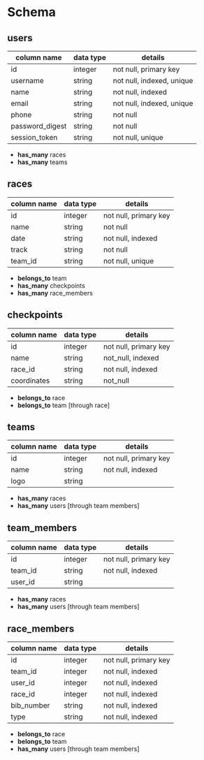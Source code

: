 # Schema
## users
column name      | data type | details
-----------------|-----------|--------
id               | integer   | not null, primary key
username         | string    | not null, indexed, unique
name             | string    | not null, indexed
email            | string    | not null, indexed, unique
phone            | string    | not null
password_digest  | string    | not null
session_token    | string    | not null, unique
  * **has_many** races
  * **has_many** teams

## races
column name      | data type | details
-----------------|-----------|--------
id               | integer   | not null, primary key
name             | string    | not null
date             | string    | not null, indexed
track            | string    | not null
team_id          | string    | not null, unique
  * **belongs_to** team
  * **has_many** checkpoints
  * **has_many** race_members

## checkpoints
column name      | data type | details
-----------------|-----------|--------
id               | integer   | not null, primary key
name             | string    | not_null, indexed
race_id          | string    | not null, indexed
coordinates      | string    | not_null
  * **belongs_to** race
  * **belongs_to** team [through race]

## teams
column name      | data type | details
-----------------|-----------|--------
id               | integer   | not null, primary key
name             | string    | not null, indexed
logo             | string    |
  * **has_many** races
  * **has_many** users [through team members]

## team_members
column name      | data type | details
-----------------|-----------|--------
id               | integer   | not null, primary key
team_id          | string    | not null, indexed
user_id          | string    |
  * **has_many** races
  * **has_many** users [through team members]

## race_members
column name      | data type | details
-----------------|-----------|--------
id               | integer   | not null, primary key
team_id          | integer   | not null, indexed
user_id          | integer   | not null, indexed
race_id          | integer   | not null, indexed
bib_number       | string    | not null, indexed
type             | string    | not null, indexed
  * **belongs_to** race
  * **belongs_to** team
  * **has_many** users [through team members]
